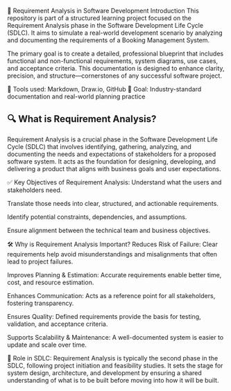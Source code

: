 📘 Requirement Analysis in Software Development
Introduction
This repository is part of a structured learning project focused on the Requirement Analysis phase in the Software Development Life Cycle (SDLC). It aims to simulate a real-world development scenario by analyzing and documenting the requirements of a Booking Management System.

The primary goal is to create a detailed, professional blueprint that includes functional and non-functional requirements, system diagrams, use cases, and acceptance criteria. This documentation is designed to enhance clarity, precision, and structure—cornerstones of any successful software project.

🔧 Tools used: Markdown, Draw.io, GitHub
📍 Goal: Industry-standard documentation and real-world planning practice

## 🔍 What is Requirement Analysis?
Requirement Analysis is a crucial phase in the Software Development Life Cycle (SDLC) that involves identifying, gathering, analyzing, and documenting the needs and expectations of stakeholders for a proposed software system. It acts as the foundation for designing, developing, and delivering a product that aligns with business goals and user expectations.

✅ Key Objectives of Requirement Analysis:
Understand what the users and stakeholders need.

Translate those needs into clear, structured, and actionable requirements.

Identify potential constraints, dependencies, and assumptions.

Ensure alignment between the technical team and business objectives.

🛠 Why is Requirement Analysis Important?
Reduces Risk of Failure: Clear requirements help avoid misunderstandings and misalignments that often lead to project failures.

Improves Planning & Estimation: Accurate requirements enable better time, cost, and resource estimation.

Enhances Communication: Acts as a reference point for all stakeholders, fostering transparency.

Ensures Quality: Defined requirements provide the basis for testing, validation, and acceptance criteria.

Supports Scalability & Maintenance: A well-documented system is easier to update and scale over time.

🧩 Role in SDLC:
Requirement Analysis is typically the second phase in the SDLC, following project initiation and feasibility studies. It sets the stage for system design, architecture, and development by ensuring a shared understanding of what is to be built before moving into how it will be built.